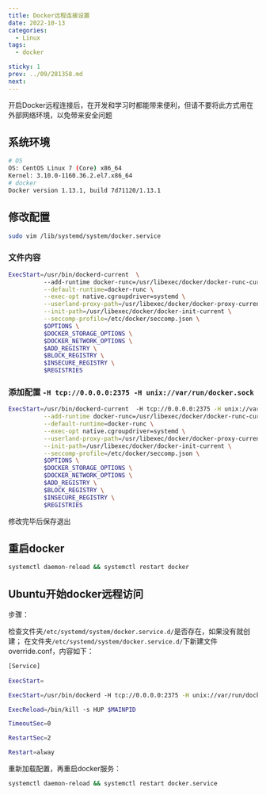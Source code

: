 ```yaml
---
title: Docker远程连接设置
date: 2022-10-13
categories:
  - Linux
tags:
  - docker

sticky: 1
prev: ../09/281358.md
next:
---
```




<!-- more -->

开启Docker远程连接后，在开发和学习时都能带来便利，但请不要将此方式用在外部网络环境，以免带来安全问题

## 系统环境

```bash
# OS
OS: CentOS Linux 7 (Core) x86_64 
Kernel: 3.10.0-1160.36.2.el7.x86_64
# docker
Docker version 1.13.1, build 7d71120/1.13.1
```

## 修改配置


```bash
sudo vim /lib/systemd/system/docker.service
```

### 文件内容

```bash
ExecStart=/usr/bin/dockerd-current  \
          --add-runtime docker-runc=/usr/libexec/docker/docker-runc-current \
          --default-runtime=docker-runc \
          --exec-opt native.cgroupdriver=systemd \
          --userland-proxy-path=/usr/libexec/docker/docker-proxy-current \
          --init-path=/usr/libexec/docker/docker-init-current \
          --seccomp-profile=/etc/docker/seccomp.json \
          $OPTIONS \
          $DOCKER_STORAGE_OPTIONS \
          $DOCKER_NETWORK_OPTIONS \
          $ADD_REGISTRY \
          $BLOCK_REGISTRY \
          $INSECURE_REGISTRY \
          $REGISTRIES
```

### 添加配置 `-H tcp://0.0.0.0:2375 -H unix://var/run/docker.sock`

```bash
ExecStart=/usr/bin/dockerd-current  -H tcp://0.0.0.0:2375 -H unix://var/run/docker.sock \
          --add-runtime docker-runc=/usr/libexec/docker/docker-runc-current \
          --default-runtime=docker-runc \
          --exec-opt native.cgroupdriver=systemd \
          --userland-proxy-path=/usr/libexec/docker/docker-proxy-current \
          --init-path=/usr/libexec/docker/docker-init-current \
          --seccomp-profile=/etc/docker/seccomp.json \
          $OPTIONS \
          $DOCKER_STORAGE_OPTIONS \
          $DOCKER_NETWORK_OPTIONS \
          $ADD_REGISTRY \
          $BLOCK_REGISTRY \
          $INSECURE_REGISTRY \
          $REGISTRIES
```

修改完毕后保存退出

## 重启docker

```bash
systemctl daemon-reload && systemctl restart docker
```

## Ubuntu开始docker远程访问

步骤：

检查文件夹`/etc/systemd/system/docker.service.d/`是否存在，如果没有就创建；
在文件夹`/etc/systemd/system/docker.service.d/`下新建文件override.conf，内容如下：
```bash
[Service]
  
ExecStart=

ExecStart=/usr/bin/dockerd -H tcp://0.0.0.0:2375 -H unix://var/run/docker.sock

ExecReload=/bin/kill -s HUP $MAINPID

TimeoutSec=0

RestartSec=2

Restart=alway
```

重新加载配置，再重启docker服务：

```bash
systemctl daemon-reload && systemctl restart docker.service
```